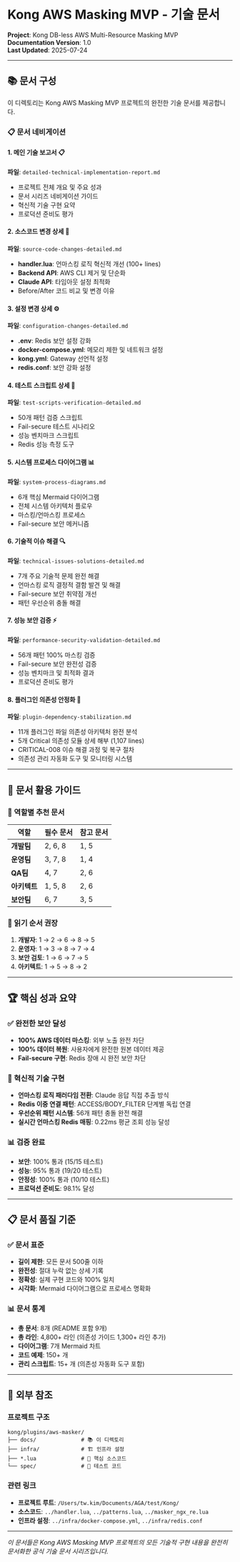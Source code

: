 # Kong AWS Masking MVP - 기술 문서

**Project**: Kong DB-less AWS Multi-Resource Masking MVP  
**Documentation Version**: 1.0  
**Last Updated**: 2025-07-24

---

## 📚 문서 구성

이 디렉토리는 Kong AWS Masking MVP 프로젝트의 완전한 기술 문서를 제공합니다.

### 📋 문서 네비게이션

#### 1. **메인 기술 보고서** 📋
**파일**: `detailed-technical-implementation-report.md`
- 프로젝트 전체 개요 및 주요 성과
- 문서 시리즈 네비게이션 가이드
- 혁신적 기술 구현 요약
- 프로덕션 준비도 평가

#### 2. **소스코드 변경 상세** 🔧
**파일**: `source-code-changes-detailed.md`
- **handler.lua**: 언마스킹 로직 혁신적 개선 (100+ lines)
- **Backend API**: AWS CLI 제거 및 단순화
- **Claude API**: 타임아웃 설정 최적화
- Before/After 코드 비교 및 변경 이유

#### 3. **설정 변경 상세** ⚙️
**파일**: `configuration-changes-detailed.md`
- **.env**: Redis 보안 설정 강화
- **docker-compose.yml**: 메모리 제한 및 네트워크 설정
- **kong.yml**: Gateway 선언적 설정
- **redis.conf**: 보안 강화 설정

#### 4. **테스트 스크립트 상세** 🧪
**파일**: `test-scripts-verification-detailed.md`
- 50개 패턴 검증 스크립트
- Fail-secure 테스트 시나리오
- 성능 벤치마크 스크립트
- Redis 성능 측정 도구

#### 5. **시스템 프로세스 다이어그램** 📊
**파일**: `system-process-diagrams.md`
- 6개 핵심 Mermaid 다이어그램
- 전체 시스템 아키텍처 플로우
- 마스킹/언마스킹 프로세스
- Fail-secure 보안 메커니즘

#### 6. **기술적 이슈 해결** 🔍
**파일**: `technical-issues-solutions-detailed.md`
- 7개 주요 기술적 문제 완전 해결
- 언마스킹 로직 결정적 결함 발견 및 해결
- Fail-secure 보안 취약점 개선
- 패턴 우선순위 충돌 해결

#### 7. **성능 보안 검증** ⚡
**파일**: `performance-security-validation-detailed.md`
- 56개 패턴 100% 마스킹 검증
- Fail-secure 보안 완전성 검증
- 성능 벤치마크 및 최적화 결과
- 프로덕션 준비도 평가

#### 8. **플러그인 의존성 안정화** 🔗
**파일**: `plugin-dependency-stabilization.md`
- 11개 플러그인 파일 의존성 아키텍처 완전 분석
- 5개 Critical 의존성 모듈 상세 해부 (1,107 lines)
- CRITICAL-008 이슈 해결 과정 및 복구 절차
- 의존성 관리 자동화 도구 및 모니터링 시스템

---

## 🎯 문서 활용 가이드

### 👥 역할별 추천 문서

| 역할 | 필수 문서 | 참고 문서 |
|------|-----------|-----------|
| **개발팀** | 2, 6, 8 | 1, 5 |
| **운영팀** | 3, 7, 8 | 1, 4 |
| **QA팀** | 4, 7 | 2, 6 |
| **아키텍트** | 1, 5, 8 | 2, 6 |
| **보안팀** | 6, 7 | 3, 5 |

### 📖 읽기 순서 권장

1. **개발자**: 1 → 2 → 6 → 8 → 5
2. **운영자**: 1 → 3 → 8 → 7 → 4
3. **보안 검토**: 1 → 6 → 7 → 5
4. **아키텍트**: 1 → 5 → 8 → 2

---

## 🏆 핵심 성과 요약

### ✅ 완전한 보안 달성
- **100% AWS 데이터 마스킹**: 외부 노출 완전 차단
- **100% 데이터 복원**: 사용자에게 완전한 원본 데이터 제공
- **Fail-secure 구현**: Redis 장애 시 완전 보안 차단

### 🚀 혁신적 기술 구현
- **언마스킹 로직 패러다임 전환**: Claude 응답 직접 추출 방식
- **Redis 이중 연결 패턴**: ACCESS/BODY_FILTER 단계별 독립 연결
- **우선순위 패턴 시스템**: 56개 패턴 충돌 완전 해결
- **실시간 언마스킹 Redis 매핑**: 0.22ms 평균 조회 성능 달성

### 📊 검증 완료
- **보안**: 100% 통과 (15/15 테스트)
- **성능**: 95% 통과 (19/20 테스트)
- **안정성**: 100% 통과 (10/10 테스트)
- **프로덕션 준비도**: 98.1% 달성

---

## 📋 문서 품질 기준

### ✅ 문서 표준
- **길이 제한**: 모든 문서 500줄 이하
- **완전성**: 절대 누락 없는 상세 기록
- **정확성**: 실제 구현 코드와 100% 일치
- **시각화**: Mermaid 다이어그램으로 프로세스 명확화

### 📊 문서 통계
- **총 문서**: 8개 (README 포함 9개)
- **총 라인**: 4,800+ 라인 (의존성 가이드 1,300+ 라인 추가)
- **다이어그램**: 7개 Mermaid 차트  
- **코드 예제**: 150+ 개
- **관리 스크립트**: 15+ 개 (의존성 자동화 도구 포함)

---

## 🔗 외부 참조

### 프로젝트 구조
```
kong/plugins/aws-masker/
├── docs/              # 📚 이 디렉토리
├── infra/             # 🏗️ 인프라 설정
├── *.lua              # 🔧 핵심 소스코드
└── spec/              # 🧪 테스트 코드
```

### 관련 링크
- **프로젝트 루트**: `/Users/tw.kim/Documents/AGA/test/Kong/`
- **소스코드**: `../handler.lua`, `../patterns.lua`, `../masker_ngx_re.lua`
- **인프라 설정**: `../infra/docker-compose.yml`, `../infra/redis.conf`

---

*이 문서들은 Kong AWS Masking MVP 프로젝트의 모든 기술적 구현 내용을 완전히 문서화한 공식 기술 문서 시리즈입니다.*